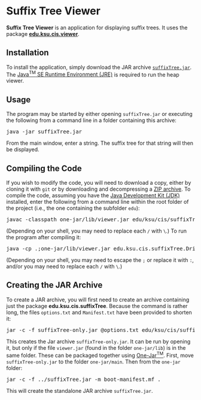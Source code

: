 # Suffix Tree Viewer

**Suffix Tree Viewer** is an application for displaying suffix trees. It uses the package [**edu.ksu.cis.viewer**](https://github.com/RodHowell-Algorithms/Tree-Viewer).

## Installation

To install the application, simply download the JAR archive [`suffixTree.jar`](https://github.com/RodHowell-Algorithms/Suffix-Tree-Viewer/raw/main/suffixTree.jar). The [Java<sup>TM</sup> SE Runtime Environment (JRE)](https://java.com) is required to run the heap viewer.

## Usage

The program may be started by either opening `suffixTree.jar` or executing the following from a command line in a folder containing this archive:

<pre>
java -jar suffixTree.jar
</pre>



From the main window, enter a string. The suffix tree for that string will then be displayed.

## Compiling the Code

If you wish to modify the code, you will need to download a copy, either by cloning it with `git` or by downloading and decompressing a [ZIP archive](https://github.com/RodHowell-Algorithms/Suffix-Tree-Viewer/archive/refs/heads/main.zip). To compile the code, assuming you have the [Java Development Kit (JDK)](https://www.java.com/en/download/manual.jsp) installed, enter the following from a command line within the root folder of the project (i.e., the one containing the subfolder `edu`):

<pre>
javac -classpath one-jar/lib/viewer.jar edu/ksu/cis/suffixTree/*.java
</pre>

(Depending on your shell, you may need to replace each `/` with `\`.) To run the program after compiling it:

<pre>
java -cp .;one-jar/lib/viewer.jar edu.ksu.cis.suffixTree.Driver
</pre>

(Depending on your shell, you may need to escape the `;` or replace it with `:`, and/or you may need to replace each `/` with `\`.)

## Creating the JAR Archive

To create a JAR archive, you will first need to create an archive containing just the package **edu.ksu.cis.suffixTree**. Because the command is rather long, the files `options.txt` and `Manifest.txt` have been provided to shorten it:

<pre>
jar -c -f suffixTree-only.jar @options.txt edu/ksu/cis/suffixTree/*.class
</pre>

This creates the Jar archive `suffixTree-only.jar`. It can be run by opening it, but only if the file `viewer.jar` (found in the folder `one-jar/lib`) is in the same folder. These can be packaged together using [One-Jar<sup>TM</sup>](http://one-jar.sourceforge.net/index.php?page=getting-started&file=quickstart). First, move `suffixTree-only.jar` to the folder `one-jar/main`. Then from the `one-jar` folder:

<pre>
jar -c -f ../suffixTree.jar -m boot-manifest.mf .
</pre>

This will create the standalone JAR archive `suffixTree.jar`.